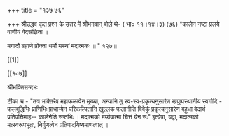 +++
title = "१३७ ७६"

+++
श्रीउद्धव कृत प्रश्न के उत्तर में श्रीभगवान् बोले थे- ( भा० ११।१४।३) (७६) "कालेन नष्टा प्रलये वाणीयं वेदसंज्ञिता । 

मयादौ ब्रह्मणे प्रोक्ता धर्मो यस्यां मदात्मकः ॥ " १२७॥ 

[[1]]

[[१०७]]

श्रीभक्तिसन्दभः 

टीका च - "तत्र भक्तिरेव महाफलत्वेन मुख्या, अन्यानि तु स्व-स्व-प्रकृत्यनुसारेण खपुष्पस्थानीय स्वर्गादि - फलबुद्धिभिः प्राणिभिः प्राधान्येन परिकल्पितानि खुल्लक फलानीति विवेकुं प्रकृत्यनुसारेण बहुधा वेदार्थ प्रतिपत्तिमाह-- कालेनेति सप्तभिः । मदात्मको मय्येवात्मा चित्तं येन सः" इत्येषा, यद्वा, मदात्मको मत्स्वरूपभूतः, निर्गुणत्वेन प्रतिपादयिष्यमाणत्वात् । 
